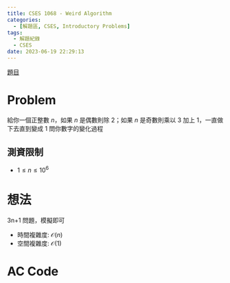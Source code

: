 ```yaml
---
title: CSES 1068 - Weird Algorithm
categories:
  - [解題區, CSES, Introductory Problems]
tags:
  - 解題紀錄
  - CSES
date: 2023-06-19 22:29:13
---
```


[題目](https://cses.fi/problemset/task/1068)

# Problem

給你一個正整數 $n$，如果 $n$ 是偶數則除 $2$；如果 $n$ 是奇數則乘以 $3$ 加上 $1$，一直做下去直到變成 $1$
問你數字的變化過程

## 測資限制

- $1 \le n \le 10^6$

# 想法

3n+1 問題，模擬即可

- 時間複雜度: $\mathcal{O}(n)$
- 空間複雜度: $\mathcal{O}(1)$

# AC Code

<script src="https://emgithub.com/embed-v2.js?target=https%3A%2F%2Fgithub.com%2Froy4801%2Fsolved_problems%2Fblob%2Fmaster%2Fcses%2FWeirdAlgorithm.cpp%23L6-L40&style=github&type=code&showBorder=on&showLineNumbers=on&showFileMeta=on&showFullPath=on&showCopy=on"></script>
